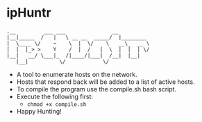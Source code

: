 # ipHuntr

```ascii
.__         ___ ___               __          
|__|_____  /   |   \ __ __  _____/  |________ 
|  \____ \/    ~    \  |  \/    \   __\_  __ \
|  |  |_> >    Y    /  |  /   |  \  |  |  | \/
|__|   __/ \___|_  /|____/|___|  /__|  |__|   
   |__|          \/            \/
```

- A tool to enumerate hosts on the network.
- Hosts that respond back will be added to a list of active hosts.
- To compile the program use the compile.sh bash script.
- Execute the following first: 
  - `chmod +x compile.sh`
- Happy Hunting!